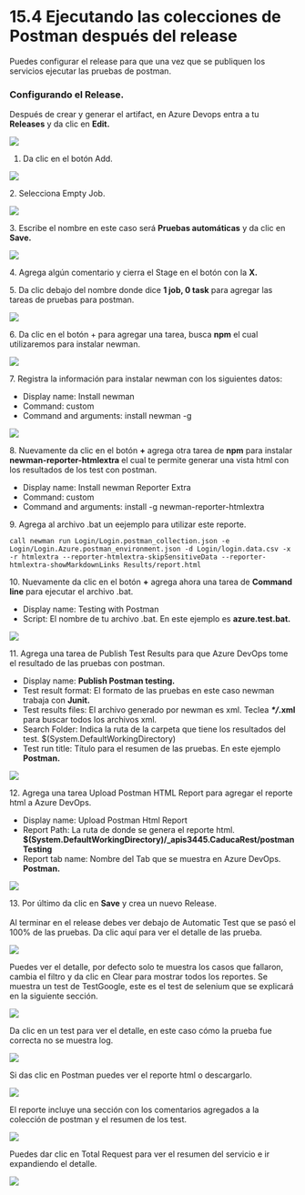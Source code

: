 # 15.4 Ejecutando las colecciones de Postman después del release

Puedes configurar el release para que una vez que se publiquen los servicios ejecutar las pruebas de postman.

### Configurando el Release.

Después de crear y generar el artifact, en Azure Devops entra a tu **Releases** y da clic en **Edit.**

![](<../.gitbook/assets/image (412).png>)

1. Da clic en el botón Add.

![](<../.gitbook/assets/image (427).png>)

2\. Selecciona Empty Job.

![](<../.gitbook/assets/image (429).png>)

3\. Escribe el nombre en este caso será **Pruebas automáticas** y da clic en **Save.**

![](<../.gitbook/assets/image (431).png>)

4\. Agrega algún comentario y cierra el Stage en el botón con la **X.**

5\. Da clic debajo del nombre donde dice **1 job, 0 task** para agregar las tareas de pruebas para postman.

![](<../.gitbook/assets/image (432).png>)

6\. Da clic en el botón + para agregar una tarea, busca **npm** el cual utilizaremos para instalar newman.

![](<../.gitbook/assets/image (583).png>)

7\. Registra la información para instalar newman con los siguientes datos:

* Display name: Install newman
* Command: custom
* Command and arguments: install newman -g

![](<../.gitbook/assets/image (584).png>)

8\. Nuevamente da clic en el botón **+** agrega otra tarea de **npm** para instalar **newman-reporter-htmlextra** el cual te permite generar una vista html con los resultados de los test con postman.

* Display name: Install newman Reporter Extra
* Command: custom
* Command and arguments: install -g newman-reporter-htmlextra

9\. Agrega al archivo .bat un eejemplo para utilizar este reporte.

```
call newman run Login/Login.postman_collection.json -e Login/Login.Azure.postman_environment.json -d Login/login.data.csv -x -r htmlextra --reporter-htmlextra-skipSensitiveData --reporter-htmlextra-showMarkdownLinks Results/report.html
```

10\. Nuevamente da clic en el botón **+** agrega ahora una tarea de **Command line** para ejecutar el archivo .bat.

* Display name: Testing with Postman
* Script: El nombre de tu archivo .bat. En este ejemplo es **azure.test.bat.**

![](<../.gitbook/assets/image (585).png>)

11\. Agrega una tarea de Publish Test Results para que Azure DevOps tome el resultado de las pruebas con postman.

* Display name: **Publish Postman testing.**
* Test result format:  El formato de las pruebas en este caso newman trabaja con **Junit.**
* Test results files: El archivo generado por newman es xml. Teclea _**\*/**_**.xml** para buscar todos los archivos xml.
* Search Folder: Indica la ruta de la carpeta que tiene los resultados del test. $(System.DefaultWorkingDirectory)
* Test run title: Título para el resumen de las pruebas. En este ejemplo **Postman.**

![](<../.gitbook/assets/image (586).png>)

12\. Agrega una tarea Upload Postman HTML Report para agregar el reporte html a Azure DevOps.

* Display name: Upload Postman Html Report
* Report Path: La ruta de donde se genera el reporte html. **$(System.DefaultWorkingDirectory)/\_apis3445.CaducaRest/postmanTesting**
* Report tab name: Nombre del Tab que se muestra en Azure DevOps. **Postman.**

![](<../.gitbook/assets/image (587).png>)

13\. Por último da clic en **Save** y crea un nuevo Release.\
\
Al terminar en el release debes ver debajo de Automatic Test que se pasó el 100% de las pruebas. Da clic aquí para ver el detalle de las prueba.

![](<../.gitbook/assets/image (588).png>)

Puedes ver el detalle, por defecto solo te muestra los casos que fallaron, cambia el filtro y da clic en Clear para mostrar todos los reportes. Se muestra un test de TestGoogle, este es el test de selenium que se explicará en la siguiente sección.

![](<../.gitbook/assets/image (589).png>)

Da clic en un test para ver el detalle, en este caso cómo la prueba fue correcta no se muestra log.

![](<../.gitbook/assets/image (590).png>)

Si das clic en Postman puedes ver el reporte html o descargarlo.

![](<../.gitbook/assets/image (591).png>)

El reporte incluye una sección con los comentarios agregados a la colección de postman y el resumen de los test.

![](<../.gitbook/assets/image (592).png>)

Puedes dar clic en Total Request para ver el resumen del servicio e ir expandiendo el detalle.

![](<../.gitbook/assets/image (593).png>)









